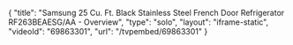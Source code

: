 {
    "title": "Samsung 25 Cu. Ft. Black Stainless Steel French Door Refrigerator RF263BEAESG\/AA - Overview",
    "type": "solo",
    "layout": "iframe-static",
    "videoId": "69863301",
    "url": "\/tvpembed\/69863301"
}